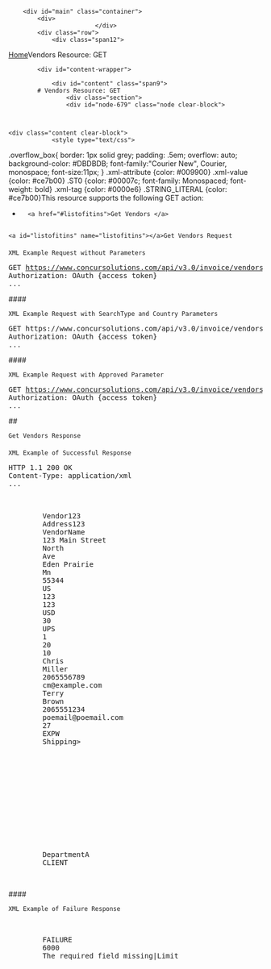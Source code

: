 
        <div id="main" class="container">
            <div>
                            </div>
            <div class="row">
                <div class="span12">
<div class="breadcrumbs"><a href="/">Home</a>Vendors Resource: GET</div>
                </div>
            </div>

            <div id="content-wrapper">
<!-- <div class="row"> -->
                <div id="content" class="span9">
			# Vendors Resource: GET
                    <div class="section">
                    <div id="node-679" class="node clear-block">


	
	<div class="content clear-block">
				<style type="text/css">
.overflow_box{
border: 1px solid grey;
padding: .5em;
overflow: auto;
background-color: #DBDBDB;
font-family:"Courier New", Courier, monospace;
font-size:11px;
}
.xml-attribute {color: #009900}
.xml-value {color: #ce7b00}
.ST0 {color: #00007c; font-family: Monospaced; font-weight: bold}
.xml-tag {color: #0000e6}
.STRING_LITERAL {color: #ce7b00}</style>This resource supports the following GET action:

* 
		<a href="#listofitins">Get Vendors </a>

## 
	<a id="listofitins" name="listofitins"></a>Get Vendors Request
####
	XML Example Request without Parameters
<pre class="overflow_box">
GET <a href="https://www.concursolutions.com/api/v3.0/invoice/vendors" title="https://www.concursolutions.com/api/v3.0/invoice/vendors">https://www.concursolutions.com/api/v3.0/invoice/vendors</a> HTTPS 1.1
Authorization: OAuth {access token}
...
</pre>####
	XML Example Request with SearchType and Country Parameters
<pre class="overflow_box">
GET https://www.concursolutions.com/api/v3.0/invoice/vendors/?SearchType=contains<span class="ST0">&amp;Country=US HTTPS 1.1
Authorization: OAuth {access token}
...
</pre>####
	XML Example Request with Approved Parameter
<pre class="overflow_box">
GET <a href="https://www.concursolutions.com/api/v3.0/invoice/vendors/?Approved=True" title="https://www.concursolutions.com/api/v3.0/invoice/vendors/?Approved=True">https://www.concursolutions.com/api/v3.0/invoice/vendors/?Approved=True</a> HTTPS 1.1
Authorization: OAuth {access token}
...
</pre>## 
	Get Vendors Response
####
	XML Example of Successful Response
<pre class="overflow_box">
HTTP 1.1 200 OK
Content-Type: application/xml
...

<Vendors>
    <Vendor>
        <VendorCode>Vendor123</VendorCode>
        <AddressCode>Address123</AddressCode>
        <VendorName>VendorName</VendorName>
        <Address1>123 Main Street</Address1>
        <Address2>North</Address2>
        <Address3>Ave</Address3>
        <City>Eden Prairie</City>
        <State>Mn</State>
        <PostalCode>55344</PostalCode>
        <CountryCode>US</CountryCode>
        <BuyerAccountNumber>123</BuyerAccountNumber >
        <TaxID>123</TaxID>
        <CurrencyCode>USD</CurrencyCode>
        <PaymentTermDays>30</PaymentTermDays>
        <Shippingmethod>UPS</Shippingmethod>
        <ShippingTerms>1</ShippingTerms>
        <DiscountTemsDays>20</DiscountTemsDays>
        <DiscountPercentage>10</DiscountPercentage>
        <ContactFirstName>Chris</ContactFirstName>
        <ContactLastName>Miller</ContactLastName>
        <ContactPhoneNumber>2065556789</ContactPhoneNumber>
        <ContactEmail>cm@example.com</ContactEmail>                          
        <PurchaseOrderContactFirstName>Terry</PurchaseOrderContactFirstName>
        <PurchaseOrderContactLastName>Brown</PurchaseOrderContactLastName>
        <PurchaseOrderContactPhoneNumber>2065551234</PurchaseOrderContactPhoneNumber>
        <PurchaseOrderContactEmail>poemail@poemail.com</PurchaseOrderContactEmail>
        <DefaultEmployeeID>27</DefaultEmployeeID>
        <DefaultExpenseTypeName>EXPW</DefaultExpenseTypeName>
        <Custom1>Shipping></Custom1>
        <Custom2/>
        <Custom3/>
        <Custom4/>
        <Custom5/>
        <Custom6/>
        <Custom7/>
        <Custom8/>
        <Custom9/>
        <Custom10/>
        <Custom11/>
        <Custom12/>
        <Custom13/>
        <Custom14/>
        <Custom15>DepartmentA</Custom15>
        <PaymentMethodType>CLIENT</PaymentMethodType>
    </Vendor>
</Vendors>
</pre>####
	XML Example of Failure Response
<pre class="overflow_box">
<VendorResult>
    <Vendor>
        <Status>FAILURE</Status>
        <ErrorCode>6000</ErrorCode>
        <ErrorMessage>The required field missing|Limit</ErrorMessage>
    </Vendor>
</VendorResult>
</pre>
